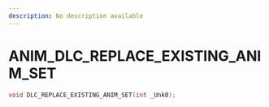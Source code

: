 ```yaml
---
description: No description available 
---
```


# ANIM\_DLC_REPLACE_EXISTING_ANIM_SET

```cpp
void DLC_REPLACE_EXISTING_ANIM_SET(int _Unk0);
```